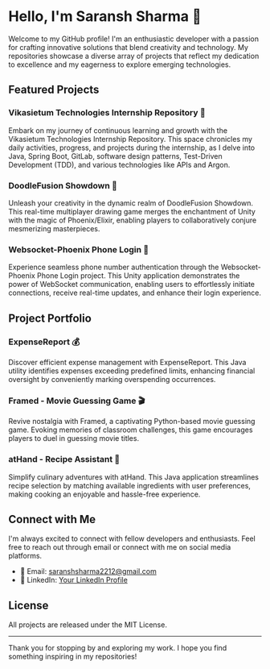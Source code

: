 # Hello, I'm Saransh Sharma 👋

Welcome to my GitHub profile! I'm an enthusiastic developer with a passion for crafting innovative solutions that blend creativity and technology. My repositories showcase a diverse array of projects that reflect my dedication to excellence and my eagerness to explore emerging technologies.

## **Featured Projects**

### Vikasietum Technologies Internship Repository 🚀

Embark on my journey of continuous learning and growth with the Vikasietum Technologies Internship Repository. This space chronicles my daily activities, progress, and projects during the internship, as I delve into Java, Spring Boot, GitLab, software design patterns, Test-Driven Development (TDD), and various technologies like APIs and Argon.


### DoodleFusion Showdown 🎨

Unleash your creativity in the dynamic realm of DoodleFusion Showdown. This real-time multiplayer drawing game merges the enchantment of Unity with the magic of Phoenix/Elixir, enabling players to collaboratively conjure mesmerizing masterpieces.


### Websocket-Phoenix Phone Login 📱

Experience seamless phone number authentication through the Websocket-Phoenix Phone Login project. This Unity application demonstrates the power of WebSocket communication, enabling users to effortlessly initiate connections, receive real-time updates, and enhance their login experience.


## **Project Portfolio**


### ExpenseReport 💰

Discover efficient expense management with ExpenseReport. This Java utility identifies expenses exceeding predefined limits, enhancing financial oversight by conveniently marking overspending occurrences.

### Framed - Movie Guessing Game 🎬

Revive nostalgia with Framed, a captivating Python-based movie guessing game. Evoking memories of classroom challenges, this game encourages players to duel in guessing movie titles.

### atHand - Recipe Assistant 🍳

Simplify culinary adventures with atHand. This Java application streamlines recipe selection by matching available ingredients with user preferences, making cooking an enjoyable and hassle-free experience.

## **Connect with Me**

I'm always excited to connect with fellow developers and enthusiasts. Feel free to reach out through email or connect with me on social media platforms.

- 📧 Email: saranshsharma2212@gmail.com
- 💼 LinkedIn: [Your LinkedIn Profile]([https://www.linkedin.com/in/your_linkedin_profile](https://www.linkedin.com/in/saransh-sharma-6389781a3/))

## **License**

All projects are released under the MIT License.


---

Thank you for stopping by and exploring my work. I hope you find something inspiring in my repositories!
